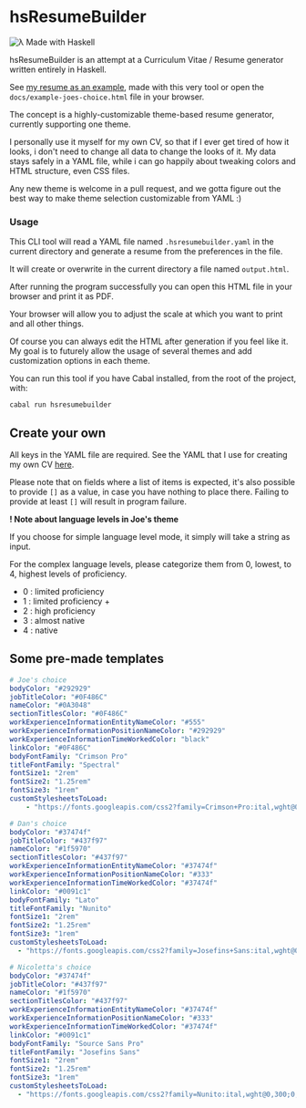 # hsResumeBuilder

![λ Made with Haskell](https://img.shields.io/badge/%CE%BB%20haskell-%20-blueviolet)

hsResumeBuilder is an attempt at a Curriculum Vitae / Resume generator written entirely in Haskell.

See [my resume as an example](https://drive.google.com/file/d/1a_slYffLHkftaimTSmW1iWCTroNAiZC8/view?usp=sharing), made with this very tool or open the `docs/example-joes-choice.html` file in your browser.

The concept is a highly-customizable theme-based resume generator, currently supporting one theme.

I personally use it myself for my own CV, so that if I ever get tired of how it looks, i don't need to change all data to change the looks of it. My data stays safely in a YAML file, while i can go happily about tweaking colors and HTML structure, even CSS files. 

Any new theme is welcome in a pull request, and we gotta figure out the best way to make theme selection customizable from YAML :) 

### Usage

This CLI tool will read a YAML file named `.hsresumebuilder.yaml` in the current directory and generate a resume from the preferences in the file.

It will create or overwrite in the current directory a file named `output.html`. 

After running the program successfully you can open this HTML file in your browser and print it as PDF. 

Your browser will allow you to adjust the scale at which you want to print and all other things.

Of course you can always edit the HTML after generation if you feel like it. My goal is to futurely allow the usage of several themes and add customization options in each theme.

You can run this tool if you have Cabal installed, from the root of the project, with:

```
cabal run hsresumebuilder
```



## Create your own

All keys in the YAML file are required.
See the YAML that I use for creating my own CV [here](.hsresumebuilder.yaml).

Please note that on fields where a list of items is expected, it's also possible to provide `[]` as a value, in case you have nothing to place there.
Failing to provide at least `[]` will result in program failure.

**! Note about language levels in Joe's theme**

If you choose for simple language level mode, it simply will take a string as input.

For the complex language levels, please categorize them from 0, lowest, to 4, highest levels of proficiency.

- 0 : limited proficiency
- 1 : limited proficiency +
- 2 : high proficiency
- 3 : almost native
- 4 : native

## Some pre-made templates

```yaml
# Joe's choice
bodyColor: "#292929"
jobTitleColor: "#0F486C"
nameColor: "#0A3048"
sectionTitlesColor: "#0F486C"
workExperienceInformationEntityNameColor: "#555"
workExperienceInformationPositionNameColor: "#292929"
workExperienceInformationTimeWorkedColor: "black"
linkColor: "#0F486C"
bodyFontFamily: "Crimson Pro"
titleFontFamily: "Spectral"
fontSize1: "2rem"
fontSize2: "1.25rem"
fontSize3: "1rem"
customStylesheetsToLoad:
    - "https://fonts.googleapis.com/css2?family=Crimson+Pro:ital,wght@0,300;0,400;0,700;1,300;1,400;1,700&family=Spectral:ital,wght@0,300;0,400;0,700;1,300;1,400;1,700&display=swap"
```

```yaml
# Dan's choice
bodyColor: "#37474f"
jobTitleColor: "#437f97"
nameColor: "#1f5970"
sectionTitlesColor: "#437f97"
workExperienceInformationEntityNameColor: "#37474f"
workExperienceInformationPositionNameColor: "#333"
workExperienceInformationTimeWorkedColor: "#37474f"
linkColor: "#0091c1"
bodyFontFamily: "Lato"
titleFontFamily: "Nunito"
fontSize1: "2rem"
fontSize2: "1.25rem"
fontSize3: "1rem"
customStylesheetsToLoad:
  - "https://fonts.googleapis.com/css2?family=Josefins+Sans:ital,wght@0,300;0,400;0,700;1,300;1,400;1,700&family=Source+Sans+Pro:ital,wght@0,300;0,400;0,700;1,300;1,400;1,700&display=swap"
```

```yaml
# Nicoletta's choice
bodyColor: "#37474f"
jobTitleColor: "#437f97"
nameColor: "#1f5970"
sectionTitlesColor: "#437f97"
workExperienceInformationEntityNameColor: "#37474f"
workExperienceInformationPositionNameColor: "#333"
workExperienceInformationTimeWorkedColor: "#37474f"
linkColor: "#0091c1"
bodyFontFamily: "Source Sans Pro"
titleFontFamily: "Josefins Sans"
fontSize1: "2rem"
fontSize2: "1.25rem"
fontSize3: "1rem"
customStylesheetsToLoad:
  - "https://fonts.googleapis.com/css2?family=Nunito:ital,wght@0,300;0,400;0,700;1,300;1,400;1,700&family=Lato:ital,wght@0,300;0,400;0,700;1,300;1,400;1,700&display=swap"
```